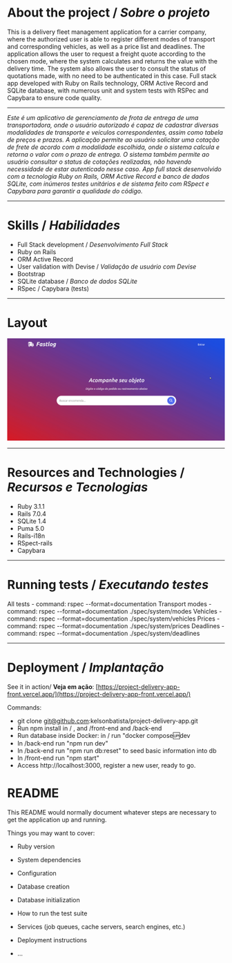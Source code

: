 # About the project / *Sobre o projeto*

This is a delivery fleet management application for a carrier company, where the authorized user is able to register different modes of transport and corresponding vehicles, as well as a price list and deadlines. The application allows the user to request a freight quote according to the chosen mode, where the system calculates and returns the value with the delivery time. The system also allows the user to consult the status of quotations made, with no need to be authenticated in this case. Full stack app developed with Ruby on Rails technology, ORM Active Record and SQLite database, with numerous unit and system tests with RSPec and Capybara to ensure code quality.

---

*Este é um aplicativo de gerenciamento de frota de entrega de uma transportadora, onde o usuário autorizado é capaz de cadastrar diversas modalidades de transporte e veículos correspondentes, assim como tabela de preços e prazos. A aplicação permite ao usuário solicitar uma cotação de frete de acordo com a modalidade escolhida, onde o sistema calcula e retorna o valor com o prazo de entrega. O sistema também permite ao usuário consultar o status de cotações realizadas, não havendo necessidade de estar autenticado nesse caso. App full stack desenvolvido com a tecnologia Ruby on Rails, ORM Active Record e banco de dados SQLite, com inúmeros testes unitários e de sistema feito com RSpect e Capybara para garantir a qualidade do código.*

---
# Skills / *Habilidades*

  - Full Stack development / *Desenvolvimento Full Stack*
  - Ruby on Rails
  - ORM Active Record
  - User validation with Devise / *Validação de usuário com Devise*
  - Bootstrap
  - SQLite database / *Banco de dados SQLite*
  - RSpec / Capybara (tests)

---
# Layout

<img src="intro.gif" alt="Logistics App" />

---
# Resources and Technologies / *Recursos e Tecnologias*

  - Ruby 3.1.1
  - Rails 7.0.4
  - SQLite 1.4
  - Puma 5.0
  - Rails-i18n
  - RSpect-rails
  - Capybara

---
# Running tests / *Executando testes*

All tests - command:        rspec --format=documentation
Transport modes - command:  rspec --format=documentation ./spec/system/modes
Vehicles - command:         rspec --format=documentation ./spec/system/vehicles
Prices - command:           rspec --format=documentation ./spec/system/prices
Deadlines - command:        rspec --format=documentation ./spec/system/deadlines

---
# Deployment / *Implantação*

See it in action/ **Veja em ação**: [https://project-delivery-app-front.vercel.app/](https://project-delivery-app-front.vercel.app/)

Commands:

- git clone git@github.com:kelsonbatista/project-delivery-app.git
- Run npm install in / , and /front-end and /back-end
- Run database inside Docker: in / run "docker compose:up:dev
- In /back-end run "npm run dev"
- In /back-end run "npm run db:reset" to seed basic information into db
- In /front-end run "npm start"
- Access http://localhost:3000, register a new user, ready to go.


# README

This README would normally document whatever steps are necessary to get the
application up and running.

Things you may want to cover:

* Ruby version

* System dependencies

* Configuration

* Database creation

* Database initialization

* How to run the test suite

* Services (job queues, cache servers, search engines, etc.)

* Deployment instructions

* ...

